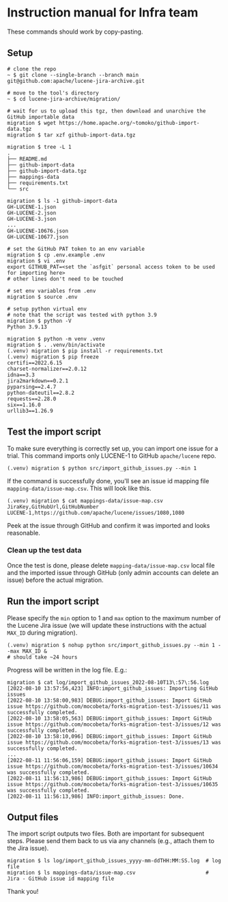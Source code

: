 # Instruction manual for Infra team

These commands should work by copy-pasting.

## Setup

```
# clone the repo
~ $ git clone --single-branch --branch main git@github.com:apache/lucene-jira-archive.git

# move to the tool's directory
~ $ cd lucene-jira-archive/migration/

# wait for us to upload this tgz, then download and unarchive the GitHub importable data
migration $ wget https://home.apache.org/~tomoko/github-import-data.tgz
migration $ tar xzf github-import-data.tgz

migration $ tree -L 1
.
├── README.md
├── github-import-data
├── github-import-data.tgz
├── mappings-data
├── requirements.txt
└── src

migration $ ls -1 github-import-data
GH-LUCENE-1.json
GH-LUCENE-2.json
GH-LUCENE-3.json
...
GH-LUCENE-10676.json
GH-LUCENE-10677.json

# set the GitHub PAT token to an env variable
migration $ cp .env.example .env
migration $ vi .env
export GITHUB_PAT=<set the `asfgit` personal access token to be used for importing here>
# other lines don't need to be touched

# set env variables from .env
migration $ source .env

# setup python virtual env
# note that the script was tested with python 3.9
migration $ python -V
Python 3.9.13

migration $ python -m venv .venv
migration $ . .venv/bin/activate
(.venv) migration $ pip install -r requirements.txt 
(.venv) migration $ pip freeze
certifi==2022.6.15
charset-normalizer==2.0.12
idna==3.3
jira2markdown==0.2.1
pyparsing==2.4.7
python-dateutil==2.8.2
requests==2.28.0
six==1.16.0
urllib3==1.26.9
```

## Test the import script

To make sure everything is correctly set up, you can import one issue for a trial. This command imports only LUCENE-1 to GitHub `apache/lucene` repo.

```
(.venv) migration $ python src/import_github_issues.py --min 1
```

If the command is successfully done, you'll see an issue id mapping file `mapping-data/issue-map.csv`. This will look like this.

```
(.venv) migration $ cat mappings-data/issue-map.csv
JiraKey,GitHubUrl,GitHubNumber
LUCENE-1,https://github.com/apache/lucene/issues/1080,1080
```

Peek at the issue through GitHub and confirm it was imported and looks reasonable.

### Clean up the test data

Once the test is done, please delete `mapping-data/issue-map.csv` local file and the imported issue through GitHub (only admin accounts can delete an issue) before the actual migration.

## Run the import script

Please specify the `min` option to 1 and `max` option to the maximum number of the Lucene Jira issue (we will update these instructions with the actual `MAX_ID` during migration).

```
(.venv) migration $ nohup python src/import_github_issues.py --min 1 --max MAX_ID &
# should take ~24 hours
```

Progress will be written in the log file. E.g.:
```
migration $ cat log/import_github_issues_2022-08-10T13\:57\:56.log 
[2022-08-10 13:57:56,423] INFO:import_github_issues: Importing GitHub issues
[2022-08-10 13:58:00,983] DEBUG:import_github_issues: Import GitHub issue https://github.com/mocobeta/forks-migration-test-3/issues/11 was successfully completed.
[2022-08-10 13:58:05,563] DEBUG:import_github_issues: Import GitHub issue https://github.com/mocobeta/forks-migration-test-3/issues/12 was successfully completed.
[2022-08-10 13:58:10,096] DEBUG:import_github_issues: Import GitHub issue https://github.com/mocobeta/forks-migration-test-3/issues/13 was successfully completed.
...
[2022-08-11 11:56:06,159] DEBUG:import_github_issues: Import GitHub issue https://github.com/mocobeta/forks-migration-test-3/issues/10634 was successfully completed.
[2022-08-11 11:56:13,986] DEBUG:import_github_issues: Import GitHub issue https://github.com/mocobeta/forks-migration-test-3/issues/10635 was successfully completed.
[2022-08-11 11:56:13,986] INFO:import_github_issues: Done.
```

## Output files

The import script outputs two files. Both are important for subsequent steps. Please send them back to us via any channels (e.g., attach them to the Jira issue).

```
migration $ ls log/import_github_issues_yyyy-mm-ddTHH:MM:SS.log  # log file
migration $ ls mappings-data/issue-map.csv                       # Jira - GitHub issue id mapping file
```

Thank you!